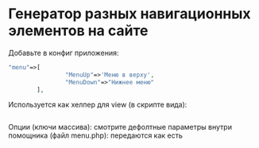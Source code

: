 # Генератор разных навигационных элементов на сайте


Добавьте в конфиг приложения:
```php
"menu"=>[
                "MenuUp"=>'Меню в верху',
                "MenuDown"=>"Нижнее меню"
        ],
```
Используется как хелпер для view (в скрипте вида):
```php


```
Опции (ключи массива):
смотрите дефолтные параметры внутри помощника (файл menu.php):
передаются как есть
```php


```
